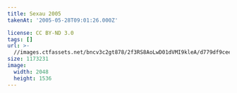 ```yaml
---
title: Sexau 2005
takenAt: '2005-05-28T09:01:26.000Z'

license: CC BY-ND 3.0
tags: []
url: >-
  //images.ctfassets.net/bncv3c2gt878/2f3RS8AoLwD01dVMI9kleA/d779df9ceec183821006f643a0015073/sexau-2005_4560326252_o
size: 1173231
image:
  width: 2048
  height: 1536
---
```

